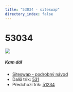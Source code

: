```yaml
---
title: "53034 - siteswap"
directory_index: false
---
```


# 53034

![](/animace/siteswap/53034.gif)

##### Kam dál

- [Siteswap - podrobný návod](/siteswap.html "Podrobné vysvětlení siteswapů..")
- Další trik: [531](531.html "Siteswap 531")
- Předchozí trik: [51234](51234.html "Siteswap 51234")

